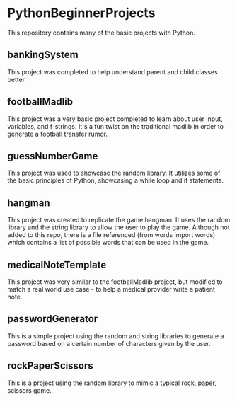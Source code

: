 # PythonBeginnerProjects

This repository contains many of the basic projects with Python.

## bankingSystem

This project was completed to help understand parent and child classes better.

## footballMadlib

This project was a very basic project completed to learn about user input, variables, and f-strings. It's a fun twist on the traditional madlib in order to generate a football transfer rumor.

## guessNumberGame

This project was used to showcase the random library. It utilizes some of the basic principles of Python, showcasing a while loop and if statements.

## hangman

This project was created to replicate the game hangman. It uses the random library and the string library to allow the user to play the game. Although not added to this repo, there is a file referenced (from words import words) which contains a list of possible words that can be used in the game.

## medicalNoteTemplate

This project was very similar to the footballMadlib project, but modified to match a real world use case - to help a medical provider write a patient note.

## passwordGenerator

This is a simple project using the random and string libraries to generate a password based on a certain number of characters given by the user.

## rockPaperScissors

This is a project using the random library to mimic a typical rock, paper, scissors game.
